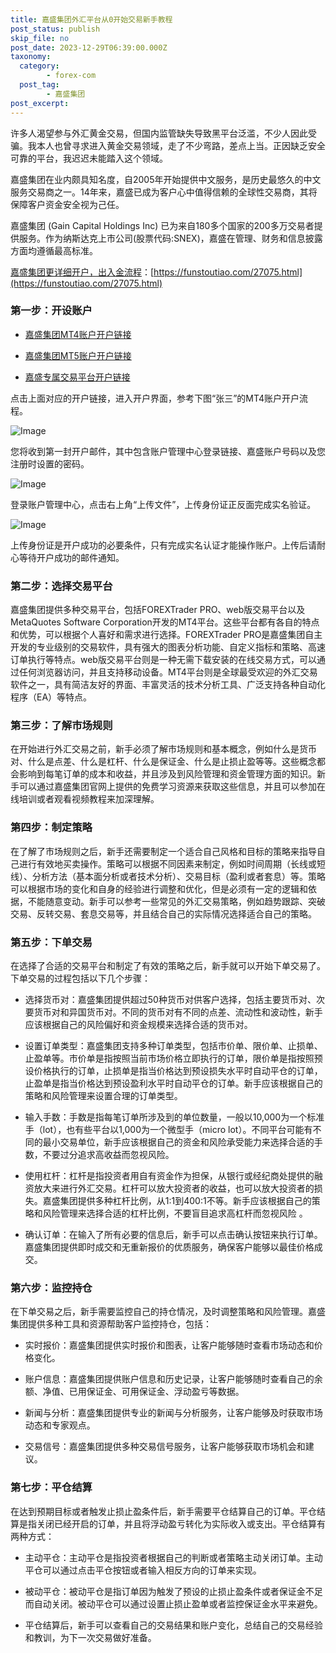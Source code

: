 ```yaml
---
title: 嘉盛集团外汇平台从0开始交易新手教程
post_status: publish
skip_file: no
post_date: 2023-12-29T06:39:00.000Z
taxonomy:
  category:
        - forex-com
  post_tag:
        - 嘉盛集团
post_excerpt: 
---
```

许多人渴望参与外汇黄金交易，但国内监管缺失导致黑平台泛滥，不少人因此受骗。我本人也曾寻求进入黄金交易领域，走了不少弯路，差点上当。正因缺乏安全可靠的平台，我迟迟未能踏入这个领域。

嘉盛集团在业内颇具知名度，自2005年开始提供中文服务，是历史最悠久的中文服务交易商之一。14年来，嘉盛已成为客户心中值得信赖的全球性交易商，其将保障客户资金安全视为己任。

嘉盛集团 (Gain Capital Holdings Inc) 已为来自180多个国家的200多万交易者提供服务。作为纳斯达克上市公司(股票代码:SNEX)，嘉盛在管理、财务和信息披露方面均遵循最高标准。

[嘉盛集团更详细开户，出入金流程](https://funstoutiao.com/27075.html)：[https://funstoutiao.com/27075.html](https://funstoutiao.com/27075.html)

### 第一步：开设账户

* [嘉盛集团MT4账户开户链接](https://s.ssgg.net/jsmt4)

* [嘉盛集团MT5账户开户链接](https://s.ssgg.net/jsmt5)

* [嘉盛专属交易平台开户链接](https://s.ssgg.net/js)

点击上面对应的开户链接，进入开户界面，参考下图“张三”的MT4账户开户流程。

![Image](https://prod-files-secure.s3.us-west-2.amazonaws.com/39ed1227-6d7d-4570-be36-9ccd4a2c4241/7a167aea-686b-400d-af59-4e18eb607a40/640.png?X-Amz-Algorithm=AWS4-HMAC-SHA256&X-Amz-Content-Sha256=UNSIGNED-PAYLOAD&X-Amz-Credential=ASIAZI2LB4664HLFVC33%2F20250812%2Fus-west-2%2Fs3%2Faws4_request&X-Amz-Date=20250812T101314Z&X-Amz-Expires=3600&X-Amz-Security-Token=IQoJb3JpZ2luX2VjEMr%2F%2F%2F%2F%2F%2F%2F%2F%2F%2FwEaCXVzLXdlc3QtMiJHMEUCIQCpknbRplrfoRKsNVZwU0j5OvctWErACLPhhh1FTu%2FX1wIgHXGQNLK5guFKfuVwFrWaluEX0T02DynQVCZ%2FY3eSNuoq%2FwMIEhAAGgw2Mzc0MjMxODM4MDUiDK6T7SiiM1gADOkdrircAxmHtfYN2U3Ny69lBcZXPcpPe009FZPmlhmX1x34nxk1OH8EO0aD8g%2BeB2h%2F0TSZmeOsCn2rrWAFGMmoBkX6KS6PceFyl4ZVujdtvLN9090QleNTRls583sSO7RSOR2iF56pkwlzW%2BkYAoaUQlad9gUgczWBYVevQ6JCm7DNeeh05Eozz%2FrbeIEGS5MmUWgQwiAgTshFyP5nIQ242qxIzum4SKUeibWakY9cupDZTzDjH3%2BAn8pDmM3SuNxzMdt%2B5W%2BQhXO1vjMFHwNMMa%2BY9HoL51Q9b%2F7kmRwk2HeY8Xpnn1%2B%2Bp1scKKuo8WFex70mxY0nM8VZieIuq8kLBa61YUPyhfqIxmrTJjKpvzOKBUXTpADs51bH6JlUN1BuRK2ar8EgtYtPFJFaDra0xc93jBzpwkGUUhicL1PdwMwHdgZC7XJ2RHwevUU0e7ChiJmGoR3xNaiO4ZqwRsb9h3cYbiUqfrfMDhUfjz4VqXw3E0uIfvoKiA7aXNgieyANOds6e1if2UcUmS0nw00DmUk73C8KcRSiGmRRFBMxrTFpIB9bFsi5NNnhEGIiG2NYiOAsjWGPyvbY5ZM336DvqyFEPE80kbhiBUuTSPhhiR4Pwo3Te3KCueDgljtY%2BA9HMICO7MQGOqUBwhphq9DX5jg5FOWfFkydnNk%2FTaTmz7Mxnt7uklD7y0Ed13DvM8NywURfuWdZLwwqWfjrCezCcBipqXxnT0qhPq3udKt%2BNCPoAT%2FFmuBSmMwOm5YWSf4THtzm07%2FcTWZ82TZ1t01DPrNs7Vvkizzqhl14eVR3Bu7kfG1AdVyw%2FqN6f2zskr0joQDCRKBURKpm1W7%2BEx5g9XpHdx0LeoVM5kc7wcA5&X-Amz-Signature=c6b0b1aa64f1019c364eb7bea5c857cdc9a675e8e92a54538915c8b0100f5afc&X-Amz-SignedHeaders=host&x-amz-checksum-mode=ENABLED&x-id=GetObject)

您将收到第一封开户邮件，其中包含账户管理中心登录链接、嘉盛账户号码以及您注册时设置的密码。

![Image](https://prod-files-secure.s3.us-west-2.amazonaws.com/39ed1227-6d7d-4570-be36-9ccd4a2c4241/eaa1c6b3-2877-4284-a0e1-530e222c27fb/image.png?X-Amz-Algorithm=AWS4-HMAC-SHA256&X-Amz-Content-Sha256=UNSIGNED-PAYLOAD&X-Amz-Credential=ASIAZI2LB4664HLFVC33%2F20250812%2Fus-west-2%2Fs3%2Faws4_request&X-Amz-Date=20250812T101314Z&X-Amz-Expires=3600&X-Amz-Security-Token=IQoJb3JpZ2luX2VjEMr%2F%2F%2F%2F%2F%2F%2F%2F%2F%2FwEaCXVzLXdlc3QtMiJHMEUCIQCpknbRplrfoRKsNVZwU0j5OvctWErACLPhhh1FTu%2FX1wIgHXGQNLK5guFKfuVwFrWaluEX0T02DynQVCZ%2FY3eSNuoq%2FwMIEhAAGgw2Mzc0MjMxODM4MDUiDK6T7SiiM1gADOkdrircAxmHtfYN2U3Ny69lBcZXPcpPe009FZPmlhmX1x34nxk1OH8EO0aD8g%2BeB2h%2F0TSZmeOsCn2rrWAFGMmoBkX6KS6PceFyl4ZVujdtvLN9090QleNTRls583sSO7RSOR2iF56pkwlzW%2BkYAoaUQlad9gUgczWBYVevQ6JCm7DNeeh05Eozz%2FrbeIEGS5MmUWgQwiAgTshFyP5nIQ242qxIzum4SKUeibWakY9cupDZTzDjH3%2BAn8pDmM3SuNxzMdt%2B5W%2BQhXO1vjMFHwNMMa%2BY9HoL51Q9b%2F7kmRwk2HeY8Xpnn1%2B%2Bp1scKKuo8WFex70mxY0nM8VZieIuq8kLBa61YUPyhfqIxmrTJjKpvzOKBUXTpADs51bH6JlUN1BuRK2ar8EgtYtPFJFaDra0xc93jBzpwkGUUhicL1PdwMwHdgZC7XJ2RHwevUU0e7ChiJmGoR3xNaiO4ZqwRsb9h3cYbiUqfrfMDhUfjz4VqXw3E0uIfvoKiA7aXNgieyANOds6e1if2UcUmS0nw00DmUk73C8KcRSiGmRRFBMxrTFpIB9bFsi5NNnhEGIiG2NYiOAsjWGPyvbY5ZM336DvqyFEPE80kbhiBUuTSPhhiR4Pwo3Te3KCueDgljtY%2BA9HMICO7MQGOqUBwhphq9DX5jg5FOWfFkydnNk%2FTaTmz7Mxnt7uklD7y0Ed13DvM8NywURfuWdZLwwqWfjrCezCcBipqXxnT0qhPq3udKt%2BNCPoAT%2FFmuBSmMwOm5YWSf4THtzm07%2FcTWZ82TZ1t01DPrNs7Vvkizzqhl14eVR3Bu7kfG1AdVyw%2FqN6f2zskr0joQDCRKBURKpm1W7%2BEx5g9XpHdx0LeoVM5kc7wcA5&X-Amz-Signature=08f0fed9e3617e93d2dbbceec2a7f9cd115da6b270c02076656a46404fa29428&X-Amz-SignedHeaders=host&x-amz-checksum-mode=ENABLED&x-id=GetObject)

登录账户管理中心，点击右上角“上传文件”，上传身份证正反面完成实名验证。

![Image](https://prod-files-secure.s3.us-west-2.amazonaws.com/39ed1227-6d7d-4570-be36-9ccd4a2c4241/54090639-09fc-46b4-a135-e0289f707147/image.png?X-Amz-Algorithm=AWS4-HMAC-SHA256&X-Amz-Content-Sha256=UNSIGNED-PAYLOAD&X-Amz-Credential=ASIAZI2LB4664HLFVC33%2F20250812%2Fus-west-2%2Fs3%2Faws4_request&X-Amz-Date=20250812T101314Z&X-Amz-Expires=3600&X-Amz-Security-Token=IQoJb3JpZ2luX2VjEMr%2F%2F%2F%2F%2F%2F%2F%2F%2F%2FwEaCXVzLXdlc3QtMiJHMEUCIQCpknbRplrfoRKsNVZwU0j5OvctWErACLPhhh1FTu%2FX1wIgHXGQNLK5guFKfuVwFrWaluEX0T02DynQVCZ%2FY3eSNuoq%2FwMIEhAAGgw2Mzc0MjMxODM4MDUiDK6T7SiiM1gADOkdrircAxmHtfYN2U3Ny69lBcZXPcpPe009FZPmlhmX1x34nxk1OH8EO0aD8g%2BeB2h%2F0TSZmeOsCn2rrWAFGMmoBkX6KS6PceFyl4ZVujdtvLN9090QleNTRls583sSO7RSOR2iF56pkwlzW%2BkYAoaUQlad9gUgczWBYVevQ6JCm7DNeeh05Eozz%2FrbeIEGS5MmUWgQwiAgTshFyP5nIQ242qxIzum4SKUeibWakY9cupDZTzDjH3%2BAn8pDmM3SuNxzMdt%2B5W%2BQhXO1vjMFHwNMMa%2BY9HoL51Q9b%2F7kmRwk2HeY8Xpnn1%2B%2Bp1scKKuo8WFex70mxY0nM8VZieIuq8kLBa61YUPyhfqIxmrTJjKpvzOKBUXTpADs51bH6JlUN1BuRK2ar8EgtYtPFJFaDra0xc93jBzpwkGUUhicL1PdwMwHdgZC7XJ2RHwevUU0e7ChiJmGoR3xNaiO4ZqwRsb9h3cYbiUqfrfMDhUfjz4VqXw3E0uIfvoKiA7aXNgieyANOds6e1if2UcUmS0nw00DmUk73C8KcRSiGmRRFBMxrTFpIB9bFsi5NNnhEGIiG2NYiOAsjWGPyvbY5ZM336DvqyFEPE80kbhiBUuTSPhhiR4Pwo3Te3KCueDgljtY%2BA9HMICO7MQGOqUBwhphq9DX5jg5FOWfFkydnNk%2FTaTmz7Mxnt7uklD7y0Ed13DvM8NywURfuWdZLwwqWfjrCezCcBipqXxnT0qhPq3udKt%2BNCPoAT%2FFmuBSmMwOm5YWSf4THtzm07%2FcTWZ82TZ1t01DPrNs7Vvkizzqhl14eVR3Bu7kfG1AdVyw%2FqN6f2zskr0joQDCRKBURKpm1W7%2BEx5g9XpHdx0LeoVM5kc7wcA5&X-Amz-Signature=a6b31ca29ba0569bf1f526f418c93cc9cf7b04df23b6d9d1f110485e87d8de0e&X-Amz-SignedHeaders=host&x-amz-checksum-mode=ENABLED&x-id=GetObject)

上传身份证是开户成功的必要条件，只有完成实名认证才能操作账户。上传后请耐心等待开户成功的邮件通知。

### 第二步：选择交易平台

嘉盛集团提供多种交易平台，包括FOREXTrader PRO、web版交易平台以及MetaQuotes Software Corporation开发的MT4平台。这些平台都有各自的特点和优势，可以根据个人喜好和需求进行选择。FOREXTrader PRO是嘉盛集团自主开发的专业级别的交易软件，具有强大的图表分析功能、自定义指标和策略、高速订单执行等特点。web版交易平台则是一种无需下载安装的在线交易方式，可以通过任何浏览器访问，并且支持移动设备。MT4平台则是全球最受欢迎的外汇交易软件之一，具有简洁友好的界面、丰富灵活的技术分析工具、广泛支持各种自动化程序（EA）等特点。

### 第三步：了解市场规则

在开始进行外汇交易之前，新手必须了解市场规则和基本概念，例如什么是货币对、什么是点差、什么是杠杆、什么是保证金、什么是止损止盈等等。这些概念都会影响到每笔订单的成本和收益，并且涉及到风险管理和资金管理方面的知识。新手可以通过嘉盛集团官网上提供的免费学习资源来获取这些信息，并且可以参加在线培训或者观看视频教程来加深理解。

### 第四步：制定策略

在了解了市场规则之后，新手还需要制定一个适合自己风格和目标的策略来指导自己进行有效地买卖操作。策略可以根据不同因素来制定，例如时间周期（长线或短线）、分析方法（基本面分析或者技术分析）、交易目标（盈利或者套息）等。策略可以根据市场的变化和自身的经验进行调整和优化，但是必须有一定的逻辑和依据，不能随意变动。新手可以参考一些常见的外汇交易策略，例如趋势跟踪、突破交易、反转交易、套息交易等，并且结合自己的实际情况选择适合自己的策略。

### 第五步：下单交易

在选择了合适的交易平台和制定了有效的策略之后，新手就可以开始下单交易了。下单交易的过程包括以下几个步骤：

* 选择货币对：嘉盛集团提供超过50种货币对供客户选择，包括主要货币对、次要货币对和异国货币对。不同的货币对有不同的点差、流动性和波动性，新手应该根据自己的风险偏好和资金规模来选择合适的货币对。

* 设置订单类型：嘉盛集团支持多种订单类型，包括市价单、限价单、止损单、止盈单等。市价单是指按照当前市场价格立即执行的订单，限价单是指按照预设价格执行的订单，止损单是指当价格达到预设损失水平时自动平仓的订单，止盈单是指当价格达到预设盈利水平时自动平仓的订单。新手应该根据自己的策略和风险管理来设置合理的订单类型。

* 输入手数：手数是指每笔订单所涉及到的单位数量，一般以10,000为一个标准手（lot），也有些平台以1,000为一个微型手（micro lot）。不同平台可能有不同的最小交易单位，新手应该根据自己的资金和风险承受能力来选择合适的手数，不要过分追求高收益而忽视风险。

* 使用杠杆：杠杆是指投资者用自有资金作为担保，从银行或经纪商处提供的融资放大来进行外汇交易。杠杆可以放大投资者的收益，也可以放大投资者的损失。嘉盛集团提供多种杠杆比例，从1:1到400:1不等。新手应该根据自己的策略和风险管理来选择合适的杠杆比例，不要盲目追求高杠杆而忽视风险 。

* 确认订单：在输入了所有必要的信息后，新手可以点击确认按钮来执行订单。嘉盛集团提供即时成交和无重新报价的优质服务，确保客户能够以最佳价格成交。

### 第六步：监控持仓

在下单交易之后，新手需要监控自己的持仓情况，及时调整策略和风险管理。嘉盛集团提供多种工具和资源帮助客户监控持仓，包括：

* 实时报价：嘉盛集团提供实时报价和图表，让客户能够随时查看市场动态和价格变化。

* 账户信息：嘉盛集团提供账户信息和历史记录，让客户能够随时查看自己的余额、净值、已用保证金、可用保证金、浮动盈亏等数据。

* 新闻与分析：嘉盛集团提供专业的新闻与分析服务，让客户能够及时获取市场动态和专家观点。

* 交易信号：嘉盛集团提供多种交易信号服务，让客户能够获取市场机会和建议。

### 第七步：平仓结算

在达到预期目标或者触发止损止盈条件后，新手需要平仓结算自己的订单。平仓结算是指关闭已经开启的订单，并且将浮动盈亏转化为实际收入或支出。平仓结算有两种方式：

* 主动平仓：主动平仓是指投资者根据自己的判断或者策略主动关闭订单。主动平仓可以通过点击平仓按钮或者输入相反方向的订单来实现。

* 被动平仓：被动平仓是指订单因为触发了预设的止损止盈条件或者保证金不足而自动关闭。被动平仓可以通过设置止损止盈单或者监控保证金水平来避免。

* 平仓结算后，新手可以查看自己的交易结果和账户变化，总结自己的交易经验和教训，为下一次交易做好准备。